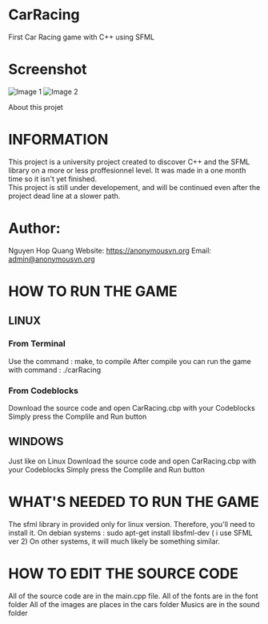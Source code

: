# CarRacing
First Car Racing game with C++ using SFML 
# Screenshot
![Image 1](https://i.imgur.com/3N7Z8Ja.png)
![Image 2](https://i.imgur.com/vqEKHY7.png)

About this projet
# INFORMATION
This project is a university project created to discover C++ and the SFML library on a more or less proffesionnel level. It was made in a one month time so it isn't yet finished.  
This project is still under developement, and will be continued even after the project dead line at a slower path.
# Author:
Nguyen Hop Quang
Website: https://anonymousvn.org
Email: admin@anonymousvn.org
# HOW TO RUN THE GAME
## LINUX

### From Terminal
Use the command : make, to compile
After compile you can run the game with command : ./carRacing

### From Codeblocks
Download the source code and open CarRacing.cbp with your Codeblocks
Simply press the Complile and Run button

## WINDOWS
Just like on Linux
Download the source code and open CarRacing.cbp with your Codeblocks
Simply press the Complile and Run button

# WHAT'S NEEDED TO RUN THE GAME
The sfml library in provided only for linux version.
Therefore, you'll need to install it.
On debian systems : sudo apt-get install libsfml-dev ( i use SFML ver 2)
On other systems, it will much likely be something similar.

# HOW TO EDIT THE SOURCE CODE
All of the source code are in the main.cpp file. 
All of the fonts are in the font folder
All of the images are places in the cars folder
Musics are in the sound folder
